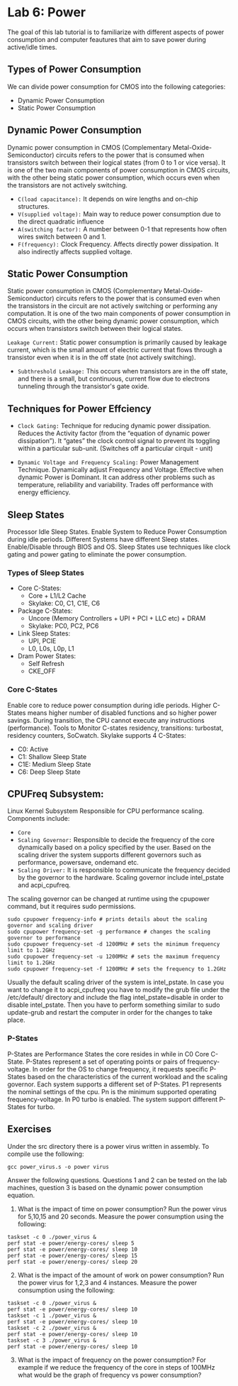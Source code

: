 # Lab 6: Power
The goal of this lab tutorial is to familiarize with different aspects of power consumption and computer feautures that aim to save power during active/idle times.  


## Types of Power Consumption
We can divide power consumption for CMOS into the following categories:
*	Dynamic Power Consumption
*	Static Power Consumption

## Dynamic Power Consumption
Dynamic power consumption in CMOS (Complementary Metal-Oxide-Semiconductor) circuits refers to the power that is consumed when transistors switch between their logical states (from 0 to 1 or vice versa). It is one of the two main components of power consumption in CMOS circuits, with the other being static power consumption, which occurs even when the transistors are not actively switching.

* `C(load capacitance):` It depends on wire lengths and on-chip structures.
* `V(supplied voltage):` Main way to reduce power consumption due to the direct quadratic influence
* `A(switching factor):` A number between 0-1 that represents how often wires switch between 0 and 1.
* `F(frequency):` Clock Frequency. Affects directly power dissipation.  It also indirectly affects supplied voltage.

## Static Power Consumption
Static power consumption in CMOS (Complementary Metal-Oxide-Semiconductor) circuits refers to the power that is consumed even when the transistors in the circuit are not actively switching or performing any computation. It is one of the two main components of power consumption in CMOS circuits, with the other being dynamic power consumption, which occurs when transistors switch between their logical states.

`Leakage Current:` Static power consumption is primarily caused by leakage current, which is the small amount of electric current that flows through a transistor even when it is in the off state (not actively switching). 
* `Subthreshold Leakage:` This occurs when transistors are in the off state, and there is a small, but continuous, current flow due to electrons tunneling through the transistor's gate oxide.


## Techniques for Power Effciency

* `Clock Gating:` Technique for reducing dynamic power dissipation. Reduces the Activity factor (from the “equation of dynamic power dissipation”). It “gates” the clock control signal to prevent its toggling within a particular sub-unit. (Switches off a particular cirquit - unit)

* `Dynamic Voltage and Frequency Scaling:` Power Management Technique. Dynamically adjust Frequency and Voltage. Effective when dynamic Power is Dominant. It can address other problems such as temperature, reliability and variability. Trades off performance with energy efficiency. 

## Sleep States

Processor Idle Sleep States. Enable System to Reduce Power Consumption during idle periods. Different Systems have different Sleep states. Enable/Disable through BIOS and OS. Sleep States use techniques like clock gating and power gating to eliminate the power consumption.

### Types of Sleep States

* Core C-States: 
    *	Core + L1/L2 Cache
    * 	Skylake: C0, C1, C1E, C6
*	Package C-States: 
    * Uncore (Memory Controllers + UPI + PCI + LLC etc) + DRAM
	* Skylake: PC0, PC2, PC6
*	Link Sleep States: 
    *	UPI, PCIE
    *	L0, L0s, L0p, L1
*	Dram Power States:
    *	Self Refresh
    *	CKE_OFF


### Core C-States
Enable core to reduce power consumption during idle periods. Higher C-States means higher number of disabled functions and so higher power savings. During transition, the CPU cannot execute any instructions (performance). Tools to Monitor C-states residency, transitions: turbostat, residency counters, SoCwatch. Skylake supports 4 C-States:
*   C0: Active 
*   C1: Shallow Sleep State
*   C1E: Medium Sleep State
*   C6: Deep Sleep State

## CPUFreq Subsystem: 
Linux Kernel Subsystem Responsible for CPU performance scaling. Components include:
*	`Core`
*	`Scaling Governor:` Responsible to decide the frequency of the core dynamically based on a policy specified by the user. Based on the scaling driver the system supports different governors such as performance, powersave, ondemand etc.
*	`Scaling Driver:` It is responsible to communicate the frequency decided by the governor to the hardware. Scaling governor include intel_pstate and acpi_cpufreq.

The scaling governor can be changed at runtime using the cpupower command, but it requires sudo permissions. 
```
sudo cpupower frequency-info # prints details about the scaling governor and scaling driver
sudo cpupower frequency-set -g performance # changes the scaling governor to performance 
sudo cpupower frequency-set -d 1200MHz # sets the minimum frequency limit to 1.2GHz
sudo cpupower frequency-set -u 1200MHz # sets the maximum frequency limit to 1.2GHz
sudo cpupower frequency-set -f 1200MHz # sets the frequency to 1.2GHz
```

Usually the default scaling driver of the system is intel_pstate. In case you want to change it to acpi_cpufreq you have to modify the grub file under the /etc/default/ directory and include the flag intel_pstate=disable in order to disable intel_pstate. Then you have to perform something similar to sudo update-grub and restart the computer in order for the changes to take place. 

### P-States
P-States are Performance States the core resides in while in C0 Core C-State. P-States represent a set of operating points or pairs of frequency-voltage. In order for the OS to change frequency, it requests specific P-States based on the characteristics of the current workload and the scaling governor. Each system supports a different set of P-States. P1 represents the nominal settings of the cpu. Pn is the minimum supported operating frequency-voltage. In P0 turbo is enabled. The system support different P-States for turbo.  

## Exercises

Under the src directory there is a power virus written in assembly. To compile use the following:

```
gcc power_virus.s -o power virus
```
Answer the following questions. Questions 1 and 2 can be tested on the lab machines, question 3 is based on the dynamic power consumption equation. 

1)  What is the impact of time on power consumption? Run the power virus for 5,10,15 and 20 seconds. Measure the power consumption using the following:

```
taskset -c 0 ./power_virus &
perf stat -e power/energy-cores/ sleep 5
perf stat -e power/energy-cores/ sleep 10
perf stat -e power/energy-cores/ sleep 15
perf stat -e power/energy-cores/ sleep 20
```

2) What is the impact of the amount of work on power consumption? Run the power virus for 1,2,3 and 4 instances. Measure the power consumption using the following:

```
taskset -c 0 ./power_virus &
perf stat -e power/energy-cores/ sleep 10
taskset -c 1 ./power_virus &
perf stat -e power/energy-cores/ sleep 10
taskset -c 2 ./power_virus &
perf stat -e power/energy-cores/ sleep 10
taskset -c 3 ./power_virus &
perf stat -e power/energy-cores/ sleep 10
```

3) What is the impact of frequency on the power consumption? For example if we reduce the frequency of the core in steps of 100MHz what would be the graph of frequency vs power consumption?